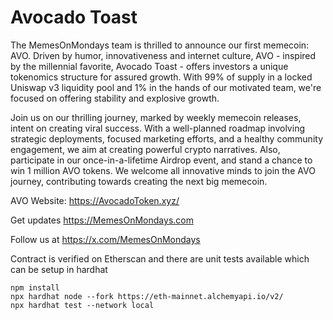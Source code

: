 # Avocado Toast

The MemesOnMondays team is thrilled to announce our first memecoin: AVO. Driven by humor, innovativeness and internet culture, AVO - inspired by the millennial favorite, Avocado Toast - offers investors a unique tokenomics structure for assured growth. With 99% of supply in a locked Uniswap v3 liquidity pool and 1% in the hands of our motivated team, we're focused on offering stability and explosive growth. 

Join us on our thrilling journey, marked by weekly memecoin releases, intent on creating viral success. With a well-planned roadmap involving strategic deployments, focused marketing efforts, and a healthy community engagement, we aim at creating powerful crypto narratives. Also, participate in our once-in-a-lifetime Airdrop event, and stand a chance to win 1 million AVO tokens. We welcome all innovative minds to join the AVO journey, contributing towards creating the next big memecoin.

AVO Website: https://AvocadoToken.xyz/

Get updates https://MemesOnMondays.com

Follow us at https://x.com/MemesOnMondays


Contract is verified on Etherscan and there are unit tests available which can be setup in hardhat
```shell
npm install
npx hardhat node --fork https://eth-mainnet.alchemyapi.io/v2/
npx hardhat test --network local
```
